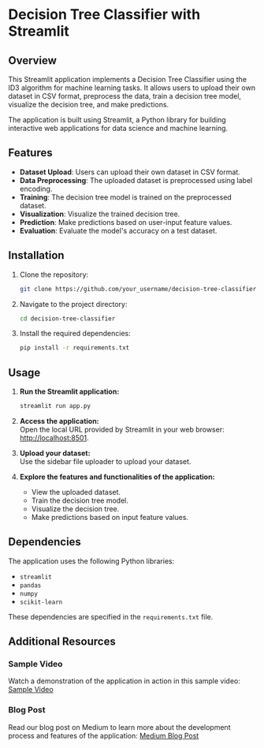 # Decision Tree Classifier with Streamlit

## Overview

This Streamlit application implements a Decision Tree Classifier using the ID3 algorithm for machine learning tasks. It allows users to upload their own dataset in CSV format, preprocess the data, train a decision tree model, visualize the decision tree, and make predictions.

The application is built using Streamlit, a Python library for building interactive web applications for data science and machine learning.

## Features

- **Dataset Upload**: Users can upload their own dataset in CSV format.
- **Data Preprocessing**: The uploaded dataset is preprocessed using label encoding.
- **Training**: The decision tree model is trained on the preprocessed dataset.
- **Visualization**: Visualize the trained decision tree.
- **Prediction**: Make predictions based on user-input feature values.
- **Evaluation**: Evaluate the model's accuracy on a test dataset.

## Installation

1. Clone the repository:
   ```bash
   git clone https://github.com/your_username/decision-tree-classifier.git
   ```
2. Navigate to the project directory:
   ```bash
   cd decision-tree-classifier
   ```
3. Install the required dependencies:
   ```bash
   pip install -r requirements.txt
   ```
## Usage

1. **Run the Streamlit application:**

   ```bash
   streamlit run app.py
   ```
2. **Access the application:**  
   Open the local URL provided by Streamlit in your web browser: [http://localhost:8501](http://localhost:8501).

3. **Upload your dataset:**  
   Use the sidebar file uploader to upload your dataset.

4. **Explore the features and functionalities of the application:**  
   - View the uploaded dataset.
   - Train the decision tree model.
   - Visualize the decision tree.
   - Make predictions based on input feature values.

## Dependencies

The application uses the following Python libraries:

- `streamlit`
- `pandas`
- `numpy`
- `scikit-learn`

These dependencies are specified in the `requirements.txt` file.

## Additional Resources

### Sample Video
Watch a demonstration of the application in action in this sample video:
[Sample Video]([https://drive.google.com/file/d/1-hA7wJvHQpIye5pxC9UzpJkt_oA_4gbL/view?usp=drive_link](https://drive.google.com/file/d/15ZqLqHRTX3X6XyEeksnZMu-S_dtXtt04/view?usp=drive_link))

### Blog Post
Read our blog post on Medium to learn more about the development process and features of the application:
[Medium Blog Post](https://medium.com/@prabhuprabhakar647/-2f619c84983f) 
